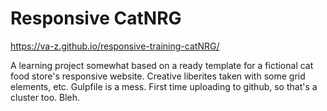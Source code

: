 # Responsive CatNRG

https://va-z.github.io/responsive-training-catNRG/

A learning project somewhat based on a ready template for a fictional cat food store's responsive website. Creative liberites taken with some grid elements, etc. Gulpfile is a mess. First time uploading to github, so that's a cluster too. Bleh.
